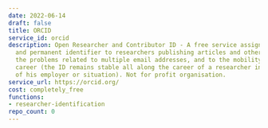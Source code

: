 ```yaml
---
date: 2022-06-14
draft: false
title: ORCID
service_id: orcid
description: Open Researcher and Contributor ID - A free service assigning a unique
  and permanent identifier to researchers publishing articles and other items. Avoids
  the problems related to multiple email addresses, and to the mobility during the
  career (the ID remains stable all along the career of a researcher independently
  of his employer or situation). Not for profit organisation.
service_url: https://orcid.org/
cost: completely_free
functions:
- researcher-identification
repo_count: 0
---
```



